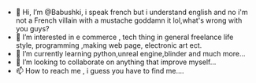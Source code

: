 - 👋 Hi, I’m @Babushki, i speak french but i understand english and no i'm not a French villain with a mustache goddamn it lol,what's wrong with you guys?
- 👀 I’m interested in e commerce , tech thing in general freelance life style, programming ,making web page, electronic art ect.
- 🌱 I’m currently learning python,unreal engine,blinder and much more...
- 💞️ I’m looking to collaborate on anything that improve myself...
- 📫 How to reach me , i guess you have to find me....

<!---
Babushki/Babushki is a ✨ special ✨ repository because its `README.md` (this file) appears on your GitHub profile.
You can click the Preview link to take a look at your changes.
--->
